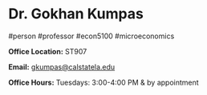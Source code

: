 # Dr. Gokhan Kumpas
#person #professor #econ5100 #microeconomics 


**Office Location:** ST907

**Email:** [gkumpas@calstatela.edu](mailto:gkumpas@calstatela.edu)

**Office Hours:** Tuesdays: 3:00-4:00 PM & by appointment
